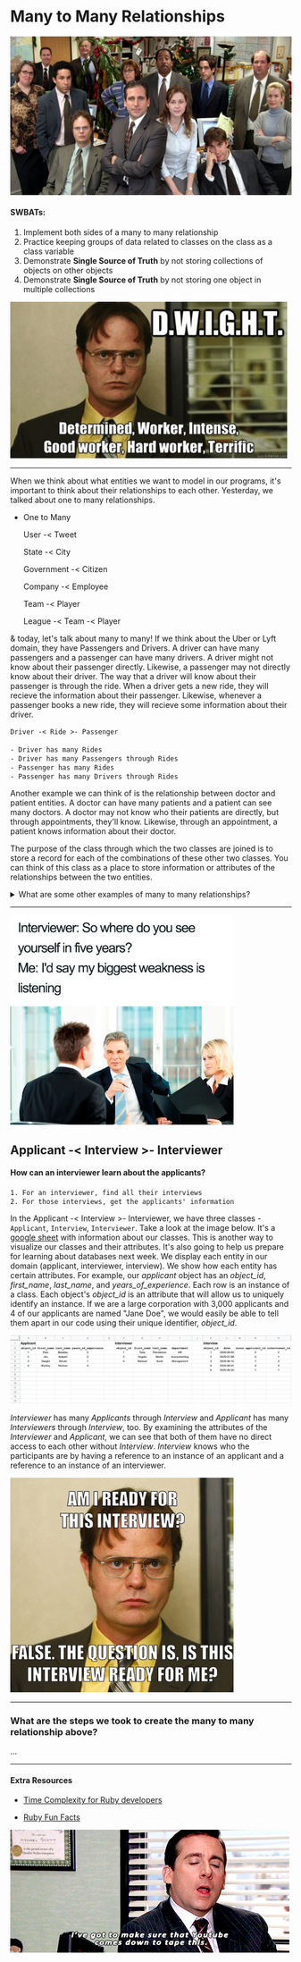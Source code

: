 # Many to Many Relationships

<!-- ![alt text](pics/the-office-cast.jpg "temp") -->
<img src="pics/the-office-cast.jpg" alt="drawing" width="600"/>


#### SWBATs:
1. Implement both sides of a many to many relationship
2. Practice keeping groups of data related to classes on the class as a class variable
3. Demonstrate **Single Source of Truth** by not storing collections of objects on other objects
4. Demonstrate **Single Source of Truth** by not storing one object in multiple collections


![alt text](pics/dwights.png "temp")
______

When we think about what entities we want to model in our programs, it's important to think about their relationships to each other. Yesterday, we talked about one to many relationships. 

- One to Many

    User -< Tweet

    State -< City

    Government -< Citizen

    Company -< Employee

    Team -< Player

    League -< Team -< Player




& today, let's talk about many to many! If we think about the Uber or Lyft domain, they have Passengers and Drivers. A driver can have many passengers and a passenger can have many drivers. A driver might not know about their passenger directly. Likewise, a passenger may not directly know about their driver. The way that a driver will know about their passenger is through the ride. When a driver gets a new ride, they will recieve the information about their passenger. Likewise, whenever a passenger books a new ride, they will recieve some information about their driver.

    Driver -< Ride >- Passenger

    - Driver has many Rides
    - Driver has many Passengers through Rides
    - Passenger has many Rides
    - Passenger has many Drivers through Rides

Another example we can think of is the relationship between doctor and patient entities. A doctor can have many patients and a patient can see many doctors. A doctor may not know who their patients are directly, but through appointments, they'll know. Likewise, through an appointment, a patient knows information about their doctor.

The purpose of the class through which the two classes are joined is to store a record for each of the combinations of these other two classes. You can think of this class as a place to store information or attributes of the relationships between the two entities.
<p>
<details>
<summary> What are some other examples of many to many relationships?</summary>
<pre>
<ul>
<li>SocialMediaSite -< Account >- User</li>
<li>Student -< Enrollment >- Course </li>
<li>Applicant -< Interview >- Interviewer </li>
</ul>
</pre>
</details>
</p>

___

<!-- ![listening meme](pics/listening-meme.jpg) -->
<img src="pics/listening-meme.jpg" alt="drawing" width="400"/>


## Applicant -< Interview >- Interviewer

#### How can an interviewer learn about the applicants?
    1. For an interviewer, find all their interviews
    2. For those interviews, get the applicants' information

In the Applicant -< Interview >- Interviewer, we have three classes - `Applicant`, `Interview`, `Interviewer`. Take a look at the image below. It's a [google sheet](sheets.new) with information about our classes. This is another way to visualize our classes and their attributes. It's also going to help us prepare for learning about databases next week. We display each entity in our domain (applicant, interviewer, interview). We show how each  entity has certain attributes. For example, our *applicant* object has an *object_id*, *first_name*, *last_name*, and *years_of_experience*. Each row is an instance of a class. Each object's *object_id* is an attribute that will allow us to uniquely identify an instance. If we are a large corporation with 3,000 applicants and 4 of our applicants are named "Jane Doe", we would easily be able to tell them apart in our code using their unique identifier, *object_id*.


![alt text](pics/excel-pseudo-db.png "temp")


*Interviewer* has many *Applicants* through  *Interview* and *Applicant* has many *Interviewers* through *Interview*, too. By examining the attributes of the *Interviewer* and *Applicant*, we can see that both of them have no direct access to each other without *Interview*. *Interview* knows who the participants are by having a reference to an instance of an applicant and a reference to an instance of an interviewer.

<!-- ![Ready for this interview](pics/ready.jpg) -->
<img src="pics/ready.jpg" alt="drawing" width="400"/>

___

### What are the steps we took to create the many to many relationship above?

...


---- 
#### Extra Resources

* [Time Complexity for Ruby developers](https://www.rubyguides.com/2018/03/time-complexity-for-ruby-developers/)

* [Ruby Fun Facts](https://www.geeksforgeeks.org/interesting-facts-about-ruby-programming-language/)


![youtube](pics/source.gif)

